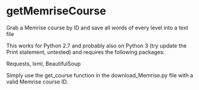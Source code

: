 # getMemriseCourse
Grab a Memrise course by ID and save all words of every level into a text file

This works for Python 2.7 and probably also on Python 3 (try update the Print statement, untested) and requires the following packages:

Requests, lxml, BeautifulSoup

Simply use the get_course function in the download_Memrise.py file with a valid Memrise course ID.
